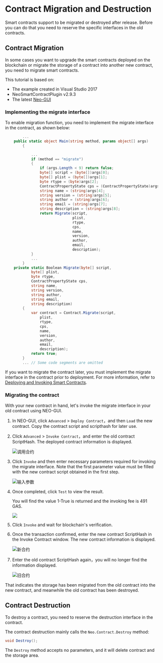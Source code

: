# Contract Migration and Destruction

Smart contracts support to be migrated or destroyed after release. Before you can do that you need to reserve the specific interfaces in the old contracts.

## Contract Migration

In some cases you want to upgrade the smart contracts deployed on the blockchain or migrate the storage of a contract into another new contract, you need to migrate smart contracts.

This tutorial is based on:

- The example created in Visual Studio 2017
- NeoSmartContractPlugin v2.9.3
- The latest [Neo-GUI](https://github.com/neo-project/neo-gui/releases)

### Implementing the migrate interface
To enable migration function, you need to implement the migrate interface in the contract, as shown below:

```c#
       	...
	public static object Main(string method, params object[] args)
        {

            ...
            if (method == "migrate")
            {
                if (args.Length < 9) return false;
                byte[] script = (byte[])args[0];
                byte[] plist = (byte[])args[1];
                byte rtype = (byte)args[2];
                ContractPropertyState cps = (ContractPropertyState)args[3];
                string name = (string)args[4];
                string version = (string)args[5];
                string author = (string)args[6];
                string email = (string)args[7];
                string description = (string)args[8];
                return Migrate(script, 
                               plist, 
                               rtype, 
                               cps, 
                               name, 
                               version, 
                               author, 
                               email, 
                               description);
            }
            ...
        }
	private static Boolean Migrate(byte[] script, 
            byte[] plist, 
            byte rtype, 
            ContractPropertyState cps, 
            string name, 
            string version, 
            string author, 
            string email, 
            string description)
        {
            var contract = Contract.Migrate(script, 
                plist,
                rtype, 
                cps, 
                name, 
                version,
                author, 
                email, 
                description);
            return true;
        }
       	... // Some code segments are omitted
```

If you want to migrate the contract later, you must implement the migrate interface in the contract prior to deployment. For more information, refer to [Deploying and Invoking Smart Contracts](deploy/deploy.md).

### Migrating the contract
With your new contract in hand, let's invoke the migrate interface in your old contract using NEO-GUI.

1. In NEO-GUI, click `Advanced` > `Deploy Contract`，and then `Load` the new contract. Copy the contract script and scripthash for later use.

2. Click `Advanced` > `Invoke Contract`，and enter the old contract ScriptHash. The deployed contract information is displayed.

   ![调用合约](assets/migrate_m1.png)

3. Click `Invoke` and then enter necessary parameters required for invoking the migrate interface. Note that the first parameter value must be filled with the new contract script obtained in the first step.

   ![输入参数](assets/migrate_m2.png)

4. Once completed, click `Test` to view the result.

   You will find the value 1-True is returned and the invoking fee is 491 GAS.

   ![](assets/migrate_m3.png)

5. Click `Invoke` and wait for blockchain's verification.

6. Once the transaction confirmed, enter the new contract ScriptHash in the Invoke Contract window. The new contract information is displayed. 

   ![新合约](assets/migrate_m4.png)

7. Enter the old contract ScriptHash again，you will no longer find the information displayed. 

   ![旧合约](assets/migrate_m5.png)

That indicates the storage has been migrated from the old contract into the new contract, and meanwhile the old contract has been destroyed.

## Contract Destruction

To destroy a contract, you need to reserve the destruction interface in the contract.

The contract destruction mainly calls the `Neo.Contract.Destroy` method:

```c#
void Destroy();
```

The `Destroy` method accepts no parameters, and it will delete contract and the storage area.